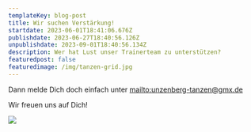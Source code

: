 ```yaml
---
templateKey: blog-post
title: Wir suchen Verstärkung!
startdate: 2023-06-01T18:41:06.676Z
publishdate: 2023-06-27T18:40:56.126Z
unpublishdate: 2023-09-01T18:40:56.134Z
description: Wer hat Lust unser Trainerteam zu unterstützen?
featuredpost: false
featuredimage: /img/tanzen-grid.jpg
---
```

Dann melde Dich doch einfach unter <mailto:unzenberg-tanzen@gmx.de>

Wir freuen uns auf Dich!

![](/img/showtanztrainersuche06_2023.jpeg)